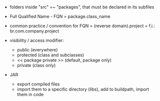 - folders inside "src" =~ "packages", that must be declared in its subfiles
- Full Qualified Name - FQN = package.class_name
- common practice / convention for FQN = (reverse domain).project = f.i.: br.com.company.project

- visibility / access modifier:
  - public (everywhere)
  - protected (class and subclasses)
  - << package private >> (default, package only)
  - private (class only)

- JAR
  - export compiled files
  - import them to a specific directory (libs), add to buildpath, import them in code
